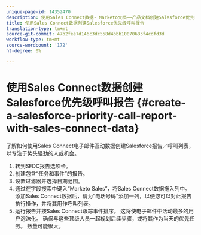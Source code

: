 ```yaml
---
unique-page-id: 14352470
description: 使用Sales Connect数据- Marketo文档——产品文档创建Salesforce优先级呼叫报告
title: 使用Sales Connect数据创建Salesforce优先级呼叫报告
translation-type: tm+mt
source-git-commit: 47b2fee7d146c3dc558d4bbb10070683f4cdfd3d
workflow-type: tm+mt
source-wordcount: '172'
ht-degree: 0%

---
```



# 使用Sales Connect数据创建Salesforce优先级呼叫报告 {#create-a-salesforce-priority-call-report-with-sales-connect-data}

了解如何使用Sales Connect电子邮件互动数据创建Salesforce报告／呼叫列表，以专注于势头强劲的人或机会。

1. 转到SFDC报告选项卡。
1. 创建包含“任务和事件”的报告。
1. 设置过滤器并选择日期范围。
1. 通过在字段搜索中键入“Marketo Sales”，将Sales Connect数据拖入列中。 添加Sales Connect数据后，请为“电话号码”添加一列，以便您可以对此报告执行操作，并将其用作呼叫列表。
1. 运行报告并按Sales Connect跟踪事件排序。 这将使电子邮件中活动最多的用户泡沫化。 确保与这些顶级人员一起规划后续步骤，或将其作为当天的优先任务。 数量可能很大。


